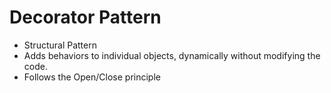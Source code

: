 # Decorator Pattern

- Structural Pattern
- Adds behaviors to individual objects, dynamically without modifying the code.
- Follows the Open/Close principle
